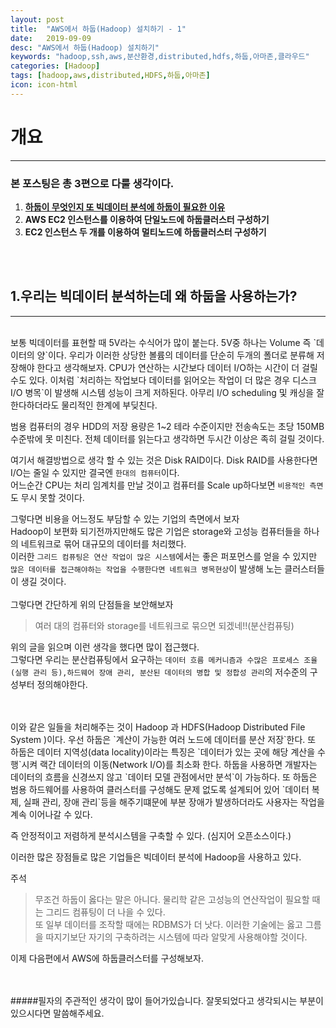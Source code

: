 ```yaml
---
layout: post
title:  "AWS에서 하둡(Hadoop) 설치하기 - 1"
date:   2019-09-09
desc: "AWS에서 하둡(Hadoop) 설치하기"
keywords: "hadoop,ssh,aws,분산환경,distributed,hdfs,하둡,아마존,클라우드"
categories: [Hadoop]
tags: [hadoop,aws,distributed,HDFS,하둡,아마존]
icon: icon-html
---
```


개요
===
---

### 본 포스팅은 총 3편으로 다룰 생각이다.
  1. [**하둡이 무엇인지 또 빅데이터 분석에 하둡이 필요한 이유**](https://butsimple.github.io/hadoop/2019/09/09/install-hadoop-on-aws.html)
  2. **AWS EC2 인스턴스를 이용하여 단일노드에 하둡클러스터 구성하기**
  3. **EC2 인스턴스 두 개를 이용하여 멀티노드에 하둡클러스터 구성하기**


<br>
<br>

1.우리는 빅데이터 분석하는데 왜 하둡을 사용하는가?
-----
---
<br>
보통 빅데이터를 표현할 때 5V라는 수식어가 많이 붙는다. 5V중 하나는 Volume 즉 `데이터의 양`이다.  
우리가 이러한 상당한 볼륨의 데이터를 단순히  두개의 폴더로 분류해 저장해야 한다고 생각해보자. CPU가 연산하는 시간보다 데이터 I/O하는 시간이 더 걸릴 수도 있다. 이처럼 `처리하는 작업보다 데이터를 읽어오는 작업이 더 많은 경우 디스크 I/O 병목`이 발생해 시스템 성능이 크게 저하된다.  
아무리 I/O scheduling 및 캐싱을 잘한다하더라도 물리적인 한계에 부딪친다.  

범용 컴퓨터의 경우 HDD의 저장 용량은 1~2 테라 수준이지만 전송속도는 초당 150MB 수준밖에 못 미친다. 전체 데이터를 읽는다고 생각하면 두시간 이상은 족히 걸릴 것이다.  

여기서 해결방법으로 생각 할 수 있는 것은 Disk RAID이다. Disk RAID를 사용한다면 I/O는 줄일 수 있지만 결국엔 `한대의 컴퓨터`이다.  
어느순간 CPU는  처리 임계치를 만날 것이고 컴퓨터를 Scale up하다보면 `비용적인 측면`도 무시 못할 것이다.

그렇다면 비용을 어느정도 부담할 수 있는 기업의 측면에서 보자  
Hadoop이 보편화 되기전까지만해도 많은 기업은 storage와 고성능 컴퓨터들을 하나의 네트워크로 묶어 대규모의 데이터를 처리했다.  
이러한 `그리드 컴퓨팅은 연산 작업이 많은 시스템`에서는 좋은 퍼포먼스를 얻을 수 있지만 `많은 데이터를 접근해야하는 작업을 수행한다면 네트워크 병목현상`이 발생해 노는 클러스터들이 생길 것이다.
<br>
<br>
그렇다면 간단하게 위의 단점들을 보안해보자
> 여러 대의 컴퓨터와 storage를 네트워크로 묶으면 되겠네!!(분산컴퓨팅)

위의 글을 읽으며 이런 생각을 했다면 많이 접근했다.  
그렇다면 우리는 분산컴퓨팅에서 요구하는 `데이터 흐름 메커니즘과 수많은 프로세스 조율(실행 관리 등),하드웨어 장애 관리, 분산된 데이터의 병합 및 정합성 관리`의 저수준의 구성부터 정의해야한다.

<br>
<br>
이와 같은 일들을 처리해주는 것이 Hadoop 과 HDFS(Hadoop Distributed File System )이다.  
우선 하둡은 `계산이 가능한 여러 노드에 데이터를 분산 저장`한다. 또 하둡은 데이터 지역성(data locality)이라는 특징은 `데이터가 있는 곳에 해당 계산을 수행`시켜 랙간 데이터의 이동(Network I/O)를 최소화 한다.  
하둡을 사용하면 개발자는 데이터의 흐름을 신경쓰지 않고 `데이터 모델 관점에서만 분석`이 가능하다.    
또 하둡은 범용 하드웨어를 사용하여 클러스터를 구성해도 문제 없도록 설계되어 있어 `데이터 복제, 실패 관리, 장애 관리`등을 해주기떄문에 부분 장애가 발생하더라도 사용자는 작업을 계속 이어나갈 수 있다.  

즉 안정적이고 저렴하게 분석시스템을 구축할 수 있다. (심지어 오픈소스이다.)  

이러한 많은 장점들로 많은 기업들은 빅데이터 분석에 Hadoop을 사용하고 있다.

주석
> 무조건 하둡이 옳다는 말은 아니다. 물리학 같은 고성능의 연산작업이 필요할 때는 그리드 컴퓨팅이 더 나을 수 있다.  
>또 일부 데이터를 조작할 때에는 RDBMS가 더 낫다. 이러한 기술에는 옳고 그름을 따지기보단 자기의 구축하려는 시스템에 따라 알맞게 사용해야할 것이다.

이제 다음편에서 AWS에 하둡클러스터를 구성해보자.



<br>

<br>
#####필자의 주관적인 생각이 많이 들어가있습니다. 잘못되었다고 생각되시는 부분이 있으시다면 말씀해주세요.
